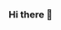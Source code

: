 ### Hi there 👋

<!--
**R-Dineshbabu/R-Dineshbabu** is a ✨ _special_ ✨ repository because its `README.md` (this file) appears on your GitHub profile.

Here are some ideas to get you started:

- 🔭Hi,I'm dinesh babu
- 🌱 I’m currently learning web developement
- contact me dineshsachin393@gmail.com
